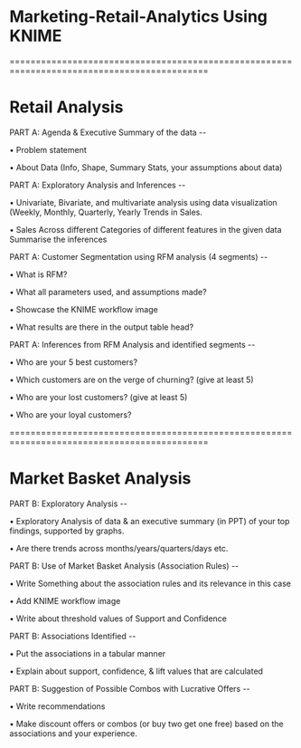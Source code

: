 # Marketing-Retail-Analytics Using KNIME

============================================================================================
# Retail Analysis 

PART A: Agenda & Executive Summary of the data --

•	Problem statement  

•	About Data (Info, Shape, Summary Stats, your assumptions about data)

PART A: Exploratory Analysis and Inferences -- 

•	Univariate, Bivariate, and multivariate analysis using data visualization (Weekly, Monthly, Quarterly, Yearly Trends in Sales. 

•	Sales Across different Categories of different features in the given data Summarise the inferences

PART A: Customer Segmentation using RFM analysis (4 segments) --

•	What is RFM? 

•	What all parameters used, and assumptions made? 

•	Showcase the KNIME workflow image 

•	What results are there in the output table head?

PART A: Inferences from RFM Analysis and identified segments --

•	Who are your 5 best customers?

•	Which customers are on the verge of churning? (give at least 5) 

•	Who are your lost customers? (give at least 5) 

•	Who are your loyal customers?

============================================================================================
# Market Basket Analysis 

PART B: Exploratory Analysis --

•	Exploratory Analysis of data & an executive summary (in PPT) of your top findings, supported by graphs. 

•	Are there trends across months/years/quarters/days etc. 

PART B: Use of Market Basket Analysis (Association Rules) --

•	Write Something about the association rules and its relevance in this case 

•	Add KNIME workflow image 

•	Write about threshold values of Support and Confidence

PART B: Associations Identified --

•	Put the associations in a tabular manner 

•	Explain about support, confidence, & lift values that are calculated

PART B: Suggestion of Possible Combos with Lucrative Offers --

•	Write recommendations 

•	Make discount offers or combos (or buy two get one free) based on the associations and your experience.
